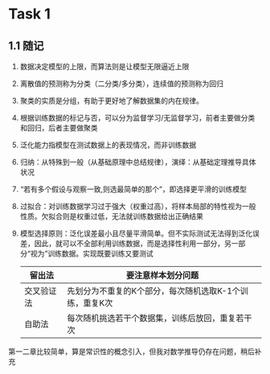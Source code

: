 # Task 1

## 1.1 随记

1. 数据决定模型的上限，而算法则是让模型无限逼近上限

2. 离散值的预测称为分类（二分类/多分类），连续值的预测称为回归

3. 聚类的实质是分组，有助于更好地了解数据集的内在规律。

4. 根据训练数据的标记与否，可以分为监督学习/无监督学习，前者主要做分类和回归，后者主要做聚类

5. 泛化能力指模型在测试数据上的表现情况，而非训练数据

6. 归纳：从特殊到一般（从基础原理中总结规律），演绎：从基础定理推导具体状况

7.  “若有多个假设与观察一致,则选最简单的那个”，即选择更平滑的训练模型

8. 过拟合：对训练数据学习过于强大（权重过高），将样本局部的特性视为一般性质。欠拟合则是权重过低，无法就训练数据给出正确结果

9. 模型选择原则：泛化误差最小且尽量平滑简单。但不实际测试无法得到泛化误差，因此，就可以不全部利用训练数据，而是选择性利用一部分，另一部分“视为”训练数据。实现既要训练又要测试

   

   | 留出法     | 要注意样本划分问题                                      |
   | ---------- | ------------------------------------------------------- |
   | 交叉验证法 | 先划分为不重复的K个部分，每次随机选取K-1个训练，重复K次 |
   | 自助法     | 每次随机挑选若干个数据集，训练后放回，重复若干次        |



第一二章比较简单，算是常识性的概念引入，但我对数学推导仍存在问题，稍后补充